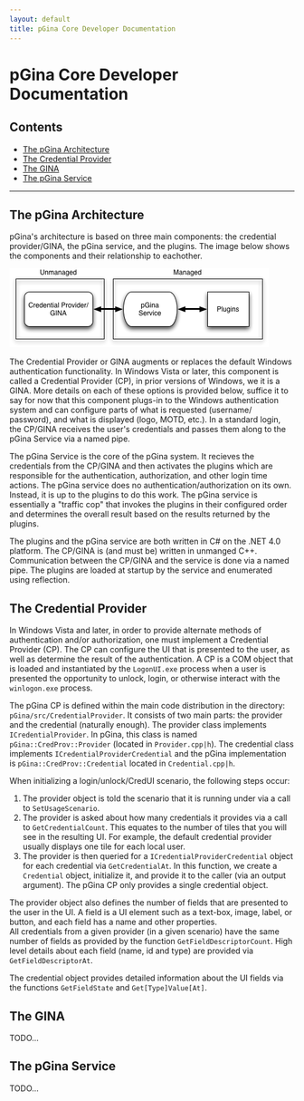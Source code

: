 ```yaml
---
layout: default
title: pGina Core Developer Documentation
---
```


pGina Core Developer Documentation
===================

## Contents
* [The pGina Architecture](#arch)
* [The Credential Provider](#cp)
* [The GINA](#gina)
* [The pGina Service](#service)

--------

<h2 id="arch">The pGina Architecture</h2>

pGina's architecture is based on three main components:  the credential provider/GINA,
the pGina service, and the plugins.  The image below shows the 
components and their relationship to eachother.

![pGina components](images/pgina_components.png)

The Credential Provider or GINA augments or replaces
the default Windows authentication functionality.  In Windows Vista or later,
this component is called a Credential Provider (CP), in prior versions of Windows, we
it is a GINA.  More details on each of these options is provided below,
suffice it to say for now that this component plugs-in to the Windows
authentication system and can configure parts of what is requested (username/
password), and what is displayed (logo, MOTD, etc.).  In a standard login,
the CP/GINA receives the 
user's credentials and passes them along to the pGina Service via a named pipe.

The pGina Service is the core of the pGina system.  It recieves the credentials
from the CP/GINA and then activates the plugins which are responsible for 
the authentication, authorization, and other login time actions.  The pGina
service does no authentication/authorization on its own.  Instead, it is 
up to the plugins to do this work.  The pGina service is essentially 
a "traffic cop" that invokes
the plugins in their configured order and determines the overall result based
on the results returned by the plugins.

The plugins and the pGina service are both written in C# on the .NET 4.0 
platform.  The CP/GINA is (and must be) written in unmanged C++.  Communication
between the CP/GINA and the service is done via a named pipe.  The plugins are
loaded at startup by the service and enumerated using reflection.

<h2 id="cp">The Credential Provider</h2>

In Windows Vista and later, in order to provide alternate methods of authentication
and/or authorization, one must implement a Credential Provider (CP).  The CP 
can configure the UI that is presented to the user, as well as determine
the result of the authentication.  A CP is a COM object that is loaded
and instantiated by the `LogonUI.exe` process when a user is presented the 
opportunity to unlock, login, or otherwise interact with the `winlogon.exe`
process.

The pGina
CP is defined within the main code distribution in the directory: 
`pGina/src/CredentialProvider`.  It consists of two main parts: the provider 
and the credential  (naturally enough).
The provider class implements `ICredentialProvider`.  In pGina, this class
is named `pGina::CredProv::Provider` (located in `Provider.cpp|h`).  The credential
class implements `ICredentialProviderCredential` and the pGina implementation
is `pGina::CredProv::Credential` located in `Credential.cpp|h`. 

When initializing a login/unlock/CredUI scenario, the following steps occur:

1. The provider object is told the scenario that it is running under via a call
to `SetUsageScenario`.  
2.  The provider is asked about how many credentials it provides via a call to
`GetCredentialCount`.  This equates to the number of tiles that you will see
in the resulting UI.  For example, the default credential provider usually
displays one tile for each local user.
3.  The provider is then queried for a `ICredentialProviderCredential` object
for each credential via `GetCredentialAt`.  In this function, we create a 
`Credential` object, initialize it, and provide it to the caller (via an
output argument).  The pGina CP only provides a single credential object.

The provider object also defines the number of fields that are presented to
the user in the UI.  A field is a UI element such as a text-box, image,
label, or button, and each field has a name and other properties.  
All credentials from a given provider (in a given scenario) have the same number
of fields as provided by the function `GetFieldDescriptorCount`.  High level details
about each field (name, id and type) are provided via `GetFieldDescriptorAt`.

The credential object provides detailed information about the UI fields via 
the functions `GetFieldState` and `Get[Type]Value[At]`.  
 

<h2 id="gina">The GINA</h2>

TODO...

<h2 id="service">The pGina Service</h2>

TODO...

